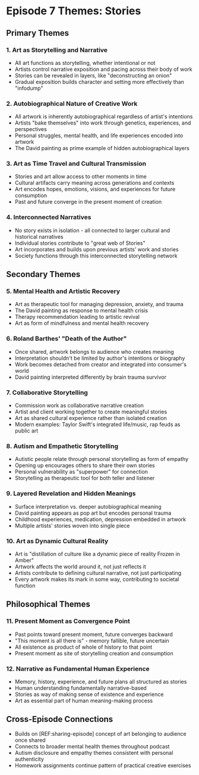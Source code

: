 # Episode 7 Themes: Stories

## Primary Themes

### 1. Art as Storytelling and Narrative
- All art functions as storytelling, whether intentional or not
- Artists control narrative exposition and pacing across their body of work
- Stories can be revealed in layers, like "deconstructing an onion"
- Gradual exposition builds character and setting more effectively than "infodump"

### 2. Autobiographical Nature of Creative Work
- All artwork is inherently autobiographical regardless of artist's intentions
- Artists "bake themselves" into work through genetics, experiences, and perspectives
- Personal struggles, mental health, and life experiences encoded into artwork
- The David painting as prime example of hidden autobiographical layers

### 3. Art as Time Travel and Cultural Transmission
- Stories and art allow access to other moments in time
- Cultural artifacts carry meaning across generations and contexts
- Art encodes hopes, emotions, visions, and experiences for future consumption
- Past and future converge in the present moment of creation

### 4. Interconnected Narratives
- No story exists in isolation - all connected to larger cultural and historical narratives
- Individual stories contribute to "great web of Stories"
- Art incorporates and builds upon previous artists' work and stories
- Society functions through this interconnected storytelling network

## Secondary Themes

### 5. Mental Health and Artistic Recovery
- Art as therapeutic tool for managing depression, anxiety, and trauma
- The David painting as response to mental health crisis
- Therapy recommendation leading to artistic revival
- Art as form of mindfulness and mental health recovery

### 6. Roland Barthes' "Death of the Author"
- Once shared, artwork belongs to audience who creates meaning
- Interpretation shouldn't be limited by author's intentions or biography
- Work becomes detached from creator and integrated into consumer's world
- David painting interpreted differently by brain trauma survivor

### 7. Collaborative Storytelling
- Commission work as collaborative narrative creation
- Artist and client working together to create meaningful stories
- Art as shared cultural experience rather than isolated creation
- Modern examples: Taylor Swift's integrated life/music, rap feuds as public art

### 8. Autism and Empathetic Storytelling
- Autistic people relate through personal storytelling as form of empathy
- Opening up encourages others to share their own stories
- Personal vulnerability as "superpower" for connection
- Storytelling as therapeutic tool for both teller and listener

### 9. Layered Revelation and Hidden Meanings
- Surface interpretation vs. deeper autobiographical meaning
- David painting appears as pop art but encodes personal trauma
- Childhood experiences, medication, depression embedded in artwork
- Multiple artists' stories woven into single piece

### 10. Art as Dynamic Cultural Reality
- Art is "distillation of culture like a dynamic piece of reality Frozen in Amber"
- Artwork affects the world around it, not just reflects it
- Artists contribute to defining cultural narrative, not just participating
- Every artwork makes its mark in some way, contributing to societal function

## Philosophical Themes

### 11. Present Moment as Convergence Point
- Past points toward present moment, future converges backward
- "This moment is all there is" - memory fallible, future uncertain
- All existence as product of whole of history to that point
- Present moment as site of storytelling creation and consumption

### 12. Narrative as Fundamental Human Experience
- Memory, history, experience, and future plans all structured as stories
- Human understanding fundamentally narrative-based
- Stories as way of making sense of existence and experience
- Art as essential part of human meaning-making process

## Cross-Episode Connections
- Builds on [REF:sharing-episode] concept of art belonging to audience once shared
- Connects to broader mental health themes throughout podcast
- Autism disclosure and empathy themes consistent with personal authenticity
- Homework assignments continue pattern of practical creative exercises

